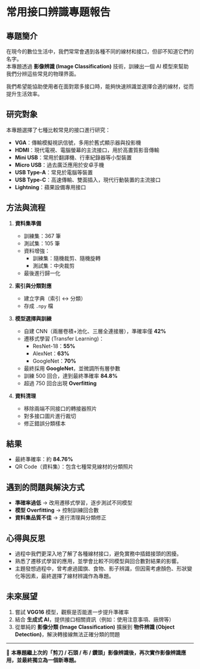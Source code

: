 # 常用接口辨識專題報告

## 專題簡介
在現今的數位生活中，我們常常會遇到各種不同的線材和接口，但卻不知道它們的名字。  
本專題透過 **影像辨識 (Image Classification)** 技術，訓練出一個 AI 模型來幫助我們分辨這些常見的物理界面。  

我們希望能協助使用者在面對眾多接口時，能夠快速辨識並選擇合適的線材，從而提升生活效率。

## 研究對象
本專題選擇了七種比較常見的接口進行研究：
- **VGA**：傳輸模擬視訊信號，多用於舊式顯示器與投影機  
- **HDMI**：現代電視、電腦螢幕的主流接口，用於高畫質影音傳輸  
- **Mini USB**：常用於翻譯機、行車紀錄器等小型裝置  
- **Micro USB**：過去廣泛應用於安卓手機  
- **USB Type-A**：常見於電腦等裝置  
- **USB Type-C**：高速傳輸、雙面插入，現代行動裝置的主流接口  
- **Lightning**：蘋果設備專用接口  

## 方法與流程
1. **資料集準備**  
   - 訓練集：367 筆  
   - 測試集：105 筆  
   - 資料增強：  
     - 訓練集：隨機裁剪、隨機旋轉  
     - 測試集：中央裁剪  
   - 最後進行歸一化  

2. **索引與分類對應**  
   - 建立字典（索引 ↔ 分類）  
   - 存成 `.npy` 檔  

3. **模型選擇與訓練**  
   - 自建 CNN（兩層卷積+池化、三層全連接層），準確率僅 **42%**  
   - 遷移式學習 (Transfer Learning)：  
     - ResNet-18：**55%**  
     - AlexNet：**63%**  
     - GoogleNet：**70%**  
   - 最終採用 **GoogleNet**，並微調所有層參數  
   - 訓練 500 回合，達到最終準確率 **84.8%**  
   - 超過 750 回合出現 **Overfitting**  

4. **資料清理**  
   - 移除兩端不同接口的轉接器照片  
   - 對多接口圖片進行裁切  
   - 修正錯誤分類樣本  

## 結果
- 最終準確率：約 **84.76%**  
- QR Code（資料集）：包含七種常見線材的分類照片  

## 遇到的問題與解決方式
- **準確率過低** → 改用遷移式學習，逐步測試不同模型  
- **模型 Overfitting** → 控制訓練回合數  
- **資料集品質不佳** → 進行清理與分類修正  

## 心得與反思
- 過程中我們更深入地了解了各種線材接口，避免實務中插錯接頭的困擾。  
- 熟悉了遷移式學習的應用，並學會比較不同模型與回合數對結果的影響。  
- 主題發想過程中，曾考慮過國旗、食物、影子辨識，但因需考慮顏色、形狀變化等因素，最終選擇了線材辨識作為專題。  

## 未來展望
1. 嘗試 **VGG16** 模型，觀察是否能進一步提升準確率  
2. 結合 **生成式 AI**，提供接口相關資訊（例如：使用注意事項、廠牌等）  
3. 從單純的 **影像分類 (Image Classification)** 擴展到 **物件辨識 (Object Detection)**，解決轉接線無法正確分類的問題  

---
📌 **本專題繼上次的「剪刀 / 石頭 / 布 / 鑽頭」影像辨識後，再次實作影像辨識應用，並最終獨立為一個新專題。**
